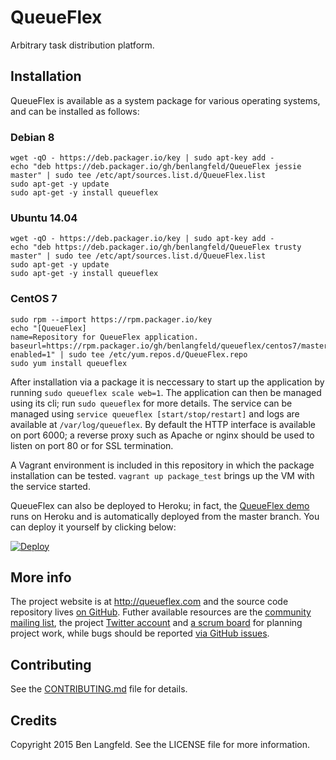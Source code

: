 # QueueFlex

Arbitrary task distribution platform.

## Installation

QueueFlex is available as a system package for various operating systems, and can be installed as follows:

### Debian 8

```
wget -qO - https://deb.packager.io/key | sudo apt-key add -
echo "deb https://deb.packager.io/gh/benlangfeld/QueueFlex jessie master" | sudo tee /etc/apt/sources.list.d/QueueFlex.list
sudo apt-get -y update
sudo apt-get -y install queueflex
```

### Ubuntu 14.04

```
wget -qO - https://deb.packager.io/key | sudo apt-key add -
echo "deb https://deb.packager.io/gh/benlangfeld/QueueFlex trusty master" | sudo tee /etc/apt/sources.list.d/QueueFlex.list
sudo apt-get -y update
sudo apt-get -y install queueflex
```

### CentOS 7

```
sudo rpm --import https://rpm.packager.io/key
echo "[QueueFlex]
name=Repository for QueueFlex application.
baseurl=https://rpm.packager.io/gh/benlangfeld/queueflex/centos7/master
enabled=1" | sudo tee /etc/yum.repos.d/QueueFlex.repo
sudo yum install queueflex
```

After installation via a package it is neccessary to start up the application by running `sudo queueflex scale web=1`. The application can then be managed using its cli; run `sudo queueflex` for more details. The service can be managed using `service queueflex [start/stop/restart]` and logs are available at `/var/log/queueflex`. By default the HTTP interface is available on port 6000; a reverse proxy such as Apache or nginx should be used to listen on port 80 or for SSL termination.

A Vagrant environment is included in this repository in which the package installation can be tested. `vagrant up package_test` brings up the VM with the service started.

QueueFlex can also be deployed to Heroku; in fact, the [QueueFlex demo](http://demo.queueflex.com) runs on Heroku and is automatically deployed from the master branch. You can deploy it yourself by clicking below:

[![Deploy](https://www.herokucdn.com/deploy/button.svg)](https://heroku.com/deploy)

## More info

The project website is at http://queueflex.com and the source code repository lives [on GitHub](https://github.com/benlangfeld/QueueFlex). Futher available resources are the [community mailing list](http://groups.google.com/group/queueflex), the project [Twitter account](https://twitter.com/queueflex) and [a scrum board](https://www.pivotaltracker.com/n/projects/1496824) for planning project work, while bugs should be reported [via GitHub issues](https://github.com/benlangfeld/QueueFlex/issues).

## Contributing

See the [CONTRIBUTING.md](CONTRIBUTING.md) file for details.

## Credits

Copyright 2015 Ben Langfeld. See the LICENSE file for more information.
